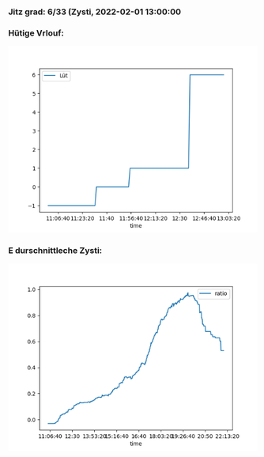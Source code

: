 ### Jitz grad: 6/33 (Zysti, 2022-02-01 13:00:00

### Hütige Vrlouf:
![Graph](Today.png)

### E durschnittleche Zysti:
![Graph](Zysti.png)